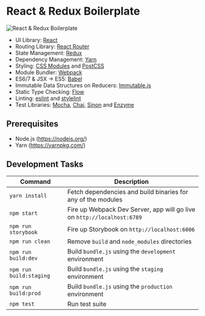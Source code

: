 # React & Redux Boilerplate

![React & Redux Boilerplate](http://i.imgur.com/Agl5kuk.png)

* UI Library: [React](https://facebook.github.io/react/)
* Routing Library: [React Router](https://github.com/reactjs/react-router)
* State Management: [Redux](http://redux.js.org/)
* Dependency Management: [Yarn](https://yarnpkg.com/)
* Styling: [CSS Modules](https://github.com/css-modules/css-modules) and [PostCSS](http://postcss.org/)
* Module Bundler: [Webpack](https://webpack.github.io/)
* ES6/7 & JSX -> ES5: [Babel](https://babeljs.io/)
* Immutable Data Structures on Reducers: [Immutable.js](https://facebook.github.io/immutable-js/)
* Static Type Checking: [Flow](https://flowtype.org/)
* Linting: [eslint](http://eslint.org/) and [stylelint](http://stylelint.io/)
* Test Libraries: [Mocha](https://mochajs.org/), [Chai](http://chaijs.com/), [Sinon](http://sinonjs.org/) and [Enzyme](https://github.com/airbnb/enzyme)

## Prerequisites

* Node.js (https://nodejs.org/)
* Yarn (https://yarnpkg.com/)

## Development Tasks

| Command | Description |
|---------|-------------|
| `yarn install` | Fetch dependencies and build binaries for any of the modules |
| `npm start` | Fire up Webpack Dev Server, app will go live on `http://localhost:6789` |
| `npm run storybook` | Fire up Storybook on `http://localhost:6006` |
| `npm run clean` | Remove `build` and `node_modules` directories |
| `npm run build:dev` | Build `bundle.js` using the `development` environment |
| `npm run build:staging` | Build `bundle.js` using the `staging` environment |
| `npm run build:prod` | Build `bundle.js` using the `production` environment |
| `npm test` | Run test suite |
